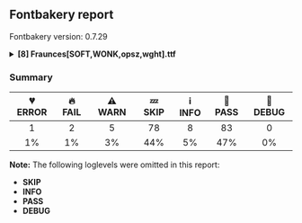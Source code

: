 ## Fontbakery report

Fontbakery version: 0.7.29

<details>
<summary><b>[8] Fraunces[SOFT,WONK,opsz,wght].ttf</b></summary>
<details>
<summary>💔 <b>ERROR:</b> Each font in set of sibling families must have the same set of vertical metrics values.</summary>

* [com.google.fonts/check/superfamily/vertical_metrics](https://font-bakery.readthedocs.io/en/latest/fontbakery/profiles/universal.html#com.google.fonts/check/superfamily/vertical_metrics)
<pre>--- Rationale ---

We may want all fonts within a super-family (all sibling families) to have the
same vertical metrics so their line spacing is consistent across the
super-family.

This is an experimental extended version of
com.google.fonts/check/superfamily/vertical_metrics and for now it will only
result in WARNs.


</pre>

* 💔 **ERROR** The check <FontBakeryCheck:com.google.fonts/check/superfamily/vertical_metrics> had an error: FailedConditionError: The condition <FontBakeryCondition:superfamily_ttFonts> had an error: TTLibError: Not a TrueType or OpenType font (not enough data)

</details>
<details>
<summary>🔥 <b>FAIL:</b> Check name table: TYPOGRAPHIC_SUBFAMILY_NAME entries.</summary>

* [com.google.fonts/check/name/typographicsubfamilyname](https://font-bakery.readthedocs.io/en/latest/fontbakery/profiles/googlefonts.html#com.google.fonts/check/name/typographicsubfamilyname)

* 🔥 **FAIL** TYPOGRAPHIC_SUBFAMILY_NAME for Win "144pt S100 Black" is incorrect. It must be "Black". [code: bad-typo-win]

</details>
<details>
<summary>🔥 <b>FAIL:</b> Check variable font instances have correct names</summary>

* [com.google.fonts/check/varfont_instance_names](https://font-bakery.readthedocs.io/en/latest/fontbakery/profiles/googlefonts.html#com.google.fonts/check/varfont_instance_names)

* 🔥 **FAIL** Following instances are not supported: 
	- 9pt S000 Thin
	- 9pt S000 Light
	- 9pt S000 Regular
	- 9pt S000 SemiBold
	- 9pt S000 Bold
	- 9pt S000 Black
	- 9pt S050 Thin
	- 9pt S050 Light
	- 9pt S050 Regular
	- 9pt S050 SemiBold
	- 9pt S050 Bold
	- 9pt S050 Black
	- 9pt S100 Thin
	- 9pt S100 Light
	- 9pt S100 Regular
	- 9pt S100 SemiBold
	- 9pt S100 Bold
	- 9pt S100 Black
	- 72pt S000 Thin
	- 72pt S000 Light
	- 72pt S000 Regular
	- 72pt S000 SemiBold
	- 72pt S000 Bold
	- 72pt S000 Black
	- 72pt S050 Thin
	- 72pt S050 Light
	- 72pt S050 Regular
	- 72pt S050 SemiBold
	- 72pt S050 Bold
	- 72pt S050 Black
	- 72pt S100 Thin
	- 72pt S100 Light
	- 72pt S100 Regular
	- 72pt S100 SemiBold
	- 72pt S100 Bold
	- 72pt S100 Black
	- 144pt S000 Thin
	- 144pt S000 Light
	- 144pt S000 Regular
	- 144pt S000 SemiBold
	- 144pt S000 Bold
	- 144pt S000 Black
	- 144pt S050 Thin
	- 144pt S050 Light
	- 144pt S050 Regular
	- 144pt S050 SemiBold
	- 144pt S050 Bold
	- 144pt S050 Black

Further info can be found in our spec https://github.com/googlefonts/gf-docs/tree/master/Spec#fvar-instances [code: bad-instance-names]

</details>
<details>
<summary>⚠ <b>WARN:</b> Are there caret positions declared for every ligature?</summary>

* [com.google.fonts/check/ligature_carets](https://font-bakery.readthedocs.io/en/latest/fontbakery/profiles/googlefonts.html#com.google.fonts/check/ligature_carets)
<pre>--- Rationale ---

All ligatures in a font must have corresponding caret (text cursor) positions
defined in the GDEF table, otherwhise, users may experience issues with caret
rendering.

If using GlyphsApp, ligature carets can be set directly on canvas by accessing
the `Glyph -&gt; Set Anchors` menu option or by pressing the `Cmd+U` keyboard
shortcut.


</pre>

* ⚠ **WARN** This font lacks caret position values for ligature glyphs on its GDEF table. [code: lacks-caret-pos]

</details>
<details>
<summary>⚠ <b>WARN:</b> Is there kerning info for non-ligated sequences?</summary>

* [com.google.fonts/check/kerning_for_non_ligated_sequences](https://font-bakery.readthedocs.io/en/latest/fontbakery/profiles/googlefonts.html#com.google.fonts/check/kerning_for_non_ligated_sequences)
<pre>--- Rationale ---

Fonts with ligatures should have kerning on the corresponding non-ligated
sequences for text where ligatures aren&#x27;t used (eg
https://github.com/impallari/Raleway/issues/14).


</pre>

* ⚠ **WARN** GPOS table lacks kerning info for the following non-ligated sequences:
	- uni0066 + uni0066
	- uni0066 + uni0069
	- uni0069 + uni0066
	- uni0066 + uni006C
	- uni006C + uni0066
	- uni0069 + uni006C

   [code: lacks-kern-info]

</details>
<details>
<summary>⚠ <b>WARN:</b> Combined length of family and style must not exceed 27 characters.</summary>

* [com.google.fonts/check/name/family_and_style_max_length](https://font-bakery.readthedocs.io/en/latest/fontbakery/profiles/googlefonts.html#com.google.fonts/check/name/family_and_style_max_length)
<pre>--- Rationale ---

According to a GlyphsApp tutorial [1], in order to make sure all versions of
Windows recognize it as a valid font file, we must make sure that the
concatenated length of the familyname (NameID.FONT_FAMILY_NAME) and style
(NameID.FONT_SUBFAMILY_NAME) strings in the name table do not exceed 20
characters.

After discussing the problem in more detail at `FontBakery issue #2179 [2] we
decided that allowing up to 27 chars would still be on the safe side, though.

[1]
https://glyphsapp.com/tutorials/multiple-masters-part-3-setting-up-instances
[2] https://github.com/googlefonts/fontbakery/issues/2179


</pre>

* ⚠ **WARN** The combined length of family and style exceeds 27 chars in the following 'WINDOWS' entries:
 FONT_FAMILY_NAME = 'Fraunces 144pt S100 Black' / SUBFAMILY_NAME = 'Regular'

Please take a look at the conversation at https://github.com/googlefonts/fontbakery/issues/2179 in order to understand the reasoning behind these name table records max-length criteria. [code: too-long]

</details>
<details>
<summary>⚠ <b>WARN:</b> Font has **proper** whitespace glyph names?</summary>

* [com.google.fonts/check/whitespace_glyphnames](https://font-bakery.readthedocs.io/en/latest/fontbakery/profiles/universal.html#com.google.fonts/check/whitespace_glyphnames)
<pre>--- Rationale ---

This check enforces adherence to recommended whitespace (codepoints 0020 and
00A0) glyph names according to the Adobe Glyph List.


</pre>

* ⚠ **WARN** Glyph 0x0020 is called "uni0020": Change to "space" [code: not-recommended-0020]

</details>
<details>
<summary>⚠ <b>WARN:</b> The variable font 'opsz' (Optical Size) axis coordinate should be between 9 and 13 on the 'Regular' instance.</summary>

* [com.google.fonts/check/varfont/regular_opsz_coord](https://font-bakery.readthedocs.io/en/latest/fontbakery/profiles/fvar.html#com.google.fonts/check/varfont/regular_opsz_coord)
<pre>--- Rationale ---

According to the Open-Type spec&#x27;s registered design-variation tag &#x27;opsz&#x27;
available at
https://docs.microsoft.com/en-gb/typography/opentype/spec/dvaraxistag_opsz

If a variable font has a &#x27;opsz&#x27; (Optical Size) axis, then the coordinate of its
&#x27;Regular&#x27; instance is recommended to be a value in the range 9 to 13.


</pre>

* ⚠ **WARN** The "opsz" (Optical Size) coordinate on the "Regular" instance is recommended to be a value in the range 9 to 13. Got 144.0 instead. [code: out-of-range]

</details>
<br>
</details>

### Summary

| 💔 ERROR | 🔥 FAIL | ⚠ WARN | 💤 SKIP | ℹ INFO | 🍞 PASS | 🔎 DEBUG |
|:-----:|:----:|:----:|:----:|:----:|:----:|:----:|
| 1 | 2 | 5 | 78 | 8 | 83 | 0 |
| 1% | 1% | 3% | 44% | 5% | 47% | 0% |

**Note:** The following loglevels were omitted in this report:
* **SKIP**
* **INFO**
* **PASS**
* **DEBUG**
